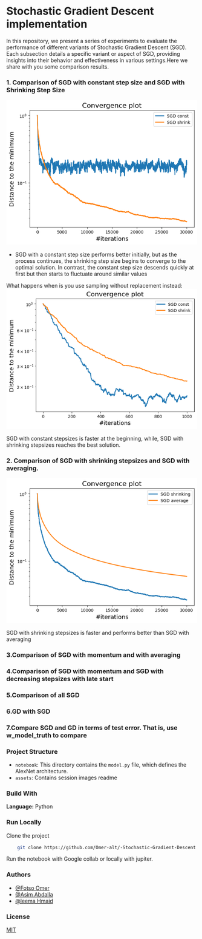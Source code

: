 # Stochastic Gradient Descent implementation 

In this repository, we present a series of experiments to evaluate the performance of different variants of Stochastic Gradient Descent (SGD). Each subsection details a specific variant or aspect of SGD, providing insights into their behavior and effectiveness in various settings.Here we share with you some comparison results.


### 1. Comparison of SGD with constant step size and SGD with Shrinking Step Size

<!-- | Model    |  SGD with constant step size | SGD with Shrinking Step Size |   
|----------|-----------------|-----------------|
| Linear   |    At beginning, performs better.            | reaches the best solution           |
| Logistic |    55.8         | 29.9            |   -->
![SGD with constant step size and with Shrinking Step Size](./assets/const_shrink_wth_replacement.png )

- SGD with a constant step size performs better initially, but as the process continues, the shrinking step size begins to converge to the optimal solution. In contrast, the constant step size descends quickly at first but then starts to fluctuate around similar values

What happens when is you use sampling without replacement instead:  
![SGD with constant step size and with Shrinking Step Size without replacement](./assets/const_shrink_wthout_replacement.png )

SGD with constant stepsizes is faster at the beginning, while, SGD with shrinking stepsizes reaches the best solution.

### 2. Comparison of SGD with shrinking stepsizes and SGD with averaging.
![SGD with Shrinking Step Size and SGD with averaging](./assets/svg_with_shrinking_vs_svg_average.png )

SGD with shrinking stepsizes is faster and performs better than SGD with averaging

### 3.Comparison of SGD with momentum and with averaging

### 4.Comparison of SGD with momentum and SGD with decreasing stepsizes with late start

### 5.Comparison of all SGD 

### 6.GD with SGD

### 7.Compare SGD and GD in terms of test error. That is, use w_model_truth to compare



### Project Structure 

- `notebook`: This directory contains the `model.py` file, which defines the AlexNet architecture.
- `assets`: Contains session images readme

### Build With

**Language:** Python


### Run Locally

Clone the project
```bash
    git clone https://github.com/Omer-alt/-Stochastic-Gradient-Descent.git
```

Run the notebook with Google collab or locally with jupiter.

### Authors

- [@Fotso Omer](https://portfolio-omer-alt.vercel.app/)
- [@Asim Abdalla](https://github.com/asimzz)
- [@leema Hmaid](https://github.com/leemaHmaid)

### License

[MIT](https://choosealicense.com/licenses/mit/)